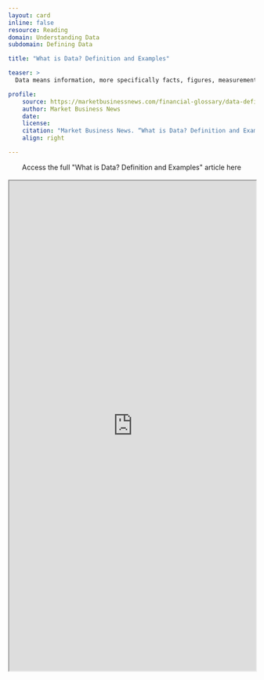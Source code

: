 ```yaml
---
layout: card
inline: false
resource: Reading
domain: Understanding Data
subdomain: Defining Data

title: "What is Data? Definition and Examples"

teaser: >
  Data means information, more specifically facts, figures, measurements and amounts that we gather for analysis or reference. The term’s meaning also includes descriptive information about things, plants, animals, and people. We collect and store data typically through observation.

profile:
    source: https://marketbusinessnews.com/financial-glossary/data-definitio/
    author: Market Business News
    date:
    license:
    citation: "Market Business News. “What is Data? Definition and Examples.” Marketbusinessnews.com, n.d. https://marketbusinessnews.com/financial-glossary/data-definitio/. Accessed 6 June 2023."
    align: right

---
```


<link rel="stylesheet" href="https://cdn.jsdelivr.net/npm/@shoelace-style/shoelace@2.5.2/cdn/themes/light.css" />
<script type="module" src="https://cdn.jsdelivr.net/npm/@shoelace-style/shoelace@2.5.2/cdn/shoelace.js" ></script>

<div>
  <center>
  <sl-button-group label="Alignment">
  <sl-button href="https://marketbusinessnews.com/financial-glossary/data-definitio/">Access the full "What is Data? Definition and Examples" article here</sl-button>
  </sl-button-group>
</center>
</div>

<br>

<iframe width="100%" height="1000" src="https://marketbusinessnews.com/financial-glossary/data-definitio/" allowfullscreen>iFrame HERE</iframe>
